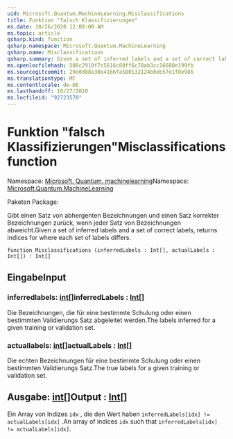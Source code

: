 ```yaml
---
uid: Microsoft.Quantum.MachineLearning.Misclassifications
title: Funktion "falsch Klassifizierungen"
ms.date: 10/26/2020 12:00:00 AM
ms.topic: article
qsharp.kind: function
qsharp.namespace: Microsoft.Quantum.MachineLearning
qsharp.name: Misclassifications
qsharp.summary: Given a set of inferred labels and a set of correct labels, returns indices for where each set of labels differs.
ms.openlocfilehash: 500c2910f7c5616c88ff6c70ab3cc16680e199fb
ms.sourcegitcommit: 29e0d88a30e4166fa580132124b0eb57e1f0e986
ms.translationtype: MT
ms.contentlocale: de-DE
ms.lasthandoff: 10/27/2020
ms.locfileid: "92723578"
---
```

# <a name="misclassifications-function"></a><span data-ttu-id="25035-102">Funktion "falsch Klassifizierungen"</span><span class="sxs-lookup"><span data-stu-id="25035-102">Misclassifications function</span></span>

<span data-ttu-id="25035-103">Namespace: [Microsoft. Quantum. machinelearning](xref:Microsoft.Quantum.MachineLearning)</span><span class="sxs-lookup"><span data-stu-id="25035-103">Namespace: [Microsoft.Quantum.MachineLearning](xref:Microsoft.Quantum.MachineLearning)</span></span>

<span data-ttu-id="25035-104">Paketen [](https://nuget.org/packages/)</span><span class="sxs-lookup"><span data-stu-id="25035-104">Package: [](https://nuget.org/packages/)</span></span>


<span data-ttu-id="25035-105">Gibt einen Satz von abhergenten Bezeichnungen und einen Satz korrekter Bezeichnungen zurück, wenn jeder Satz von Bezeichnungen abweicht.</span><span class="sxs-lookup"><span data-stu-id="25035-105">Given a set of inferred labels and a set of correct labels, returns indices for where each set of labels differs.</span></span>

```qsharp
function Misclassifications (inferredLabels : Int[], actualLabels : Int[]) : Int[]
```


## <a name="input"></a><span data-ttu-id="25035-106">Eingabe</span><span class="sxs-lookup"><span data-stu-id="25035-106">Input</span></span>

### <a name="inferredlabels--int"></a><span data-ttu-id="25035-107">inferredlabels: [int](xref:microsoft.quantum.lang-ref.int)[]</span><span class="sxs-lookup"><span data-stu-id="25035-107">inferredLabels : [Int](xref:microsoft.quantum.lang-ref.int)[]</span></span>

<span data-ttu-id="25035-108">Die Bezeichnungen, die für eine bestimmte Schulung oder einen bestimmten Validierungs Satz abgeleitet werden.</span><span class="sxs-lookup"><span data-stu-id="25035-108">The labels inferred for a given training or validation set.</span></span>


### <a name="actuallabels--int"></a><span data-ttu-id="25035-109">actuallabels: [int](xref:microsoft.quantum.lang-ref.int)[]</span><span class="sxs-lookup"><span data-stu-id="25035-109">actualLabels : [Int](xref:microsoft.quantum.lang-ref.int)[]</span></span>

<span data-ttu-id="25035-110">Die echten Bezeichnungen für eine bestimmte Schulung oder einen bestimmten Validierungs Satz.</span><span class="sxs-lookup"><span data-stu-id="25035-110">The true labels for a given training or validation set.</span></span>



## <a name="output--int"></a><span data-ttu-id="25035-111">Ausgabe: [int](xref:microsoft.quantum.lang-ref.int)[]</span><span class="sxs-lookup"><span data-stu-id="25035-111">Output : [Int](xref:microsoft.quantum.lang-ref.int)[]</span></span>

<span data-ttu-id="25035-112">Ein Array von Indizes `idx` , die den Wert haben `inferredLabels[idx] != actualLabels[idx]` .</span><span class="sxs-lookup"><span data-stu-id="25035-112">An array of indices `idx` such that `inferredLabels[idx] != actualLabels[idx]`.</span></span>